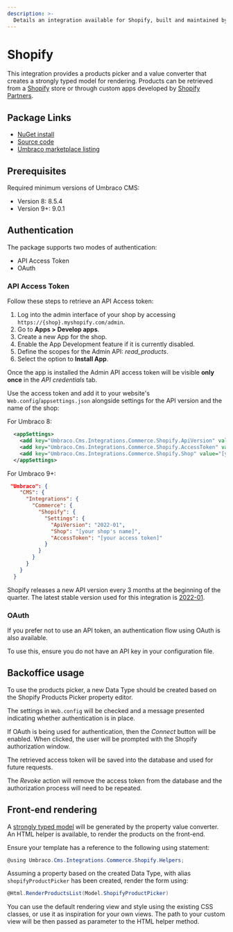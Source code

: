 ```yaml
---
description: >-
  Details an integration available for Shopify, built and maintained by Umbraco HQ.
---
```


# Shopify

This integration provides a products picker and a value converter that creates a strongly typed model for rendering. Products can be retrieved from a [Shopify](https://www.shopify.com/) store or through custom apps developed by [Shopify Partners](https://www.shopify.com/partners).

## Package Links

- [NuGet install](https://www.nuget.org/packages/Umbraco.Cms.Integrations.Commerce.Shopify)
- [Source code](https://github.com/umbraco/Umbraco.Cms.Integrations/tree/main/src/Umbraco.Cms.Integrations.Commerce.Shopify)
- [Umbraco marketplace listing](https://marketplace.umbraco.com/package/umbraco.cms.integrations.commerce.shopify)

## Prerequisites

Required minimum versions of Umbraco CMS:

- Version 8: 8.5.4
- Version 9+: 9.0.1

## Authentication

The package supports two modes of authentication:

- API Access Token
- OAuth

### API Access Token

Follow these steps to retrieve an API Access token:

1. Log into the admin interface of your shop by accessing `https://{shop}.myshopify.com/admin`.
2. Go to **Apps > Develop apps**.
3. Create a new App for the shop.
4. Enable the App Development feature if it is currently disabled.
5. Define the scopes for the Admin API: _read_products_.
6. Select the option to **Install App**.

Once the app is installed the Admin API access token will be visible **only once** in the _API credentials_ tab.

Use the access token and add it to your website's `Web.config`/`appsettings.json` alongside settings for the API version and the name of the shop:

For Umbraco 8:
```xml
  <appSettings>
    <add key="Umbraco.Cms.Integrations.Commerce.Shopify.ApiVersion" value="2022-01" />
    <add key="Umbraco.Cms.Integrations.Commerce.Shopify.AccessToken" value="[your access token]" />
    <add key="Umbraco.Cms.Integrations.Commerce.Shopify.Shop" value="[your shop's name]" />
  </appSettings>
```

For Umbraco 9+:
```json
 "Umbraco": {
    "CMS": {
      "Integrations": {
        "Commerce": {
          "Shopify": {
            "Settings": {
              "ApiVersion": "2022-01",
              "Shop": "[your shop's name]",
              "AccessToken": "[your access token]"
            }
          }
        }
      }
    }
  }
```

Shopify releases a new API version every 3 months at the beginning of the quarter. The latest stable version used for this integration is [2022-01](https://shopify.dev/api/usage/versioning).

### OAuth

If you prefer not to use an API token, an authentication flow using OAuth is also available.

To use this, ensure you do not have an API key in your configuration file.

## Backoffice usage

To use the products picker, a new Data Type should be created based on the Shopify Products Picker property editor.

The settings in `Web.config` will be checked and a message presented indicating whether authentication is in place.

If OAuth is being used for authentication, then the _Connect_ button will be enabled. When clicked, the user will be prompted with the Shopify authorization window.

The retrieved access token will be saved into the database and used for future requests.

The _Revoke_ action will remove the access token from the database and the authorization process will need to be repeated.

## Front-end rendering

A [strongly typed model](https://github.com/umbraco/Umbraco.Cms.Integrations/blob/main/src/Umbraco.Cms.Integrations.Commerce.Shopify/Models/ViewModels/ProductViewModel.cs) will be generated by the property value converter. An HTML helper is available, to render the products on the front-end.

Ensure your template has a reference to the following using statement:

```csharp
@using Umbraco.Cms.Integrations.Commerce.Shopify.Helpers;
```

Assuming a property based on the created Data Type, with alias `shopifyProductPicker` has been created, render the form using:

```csharp
@Html.RenderProductsList(Model.ShopifyProductPicker)
```

You can use the default rendering view and style using the existing CSS classes, or use it as inspiration for your own views. The path to your custom view will be then passed as parameter to the HTML helper method.
